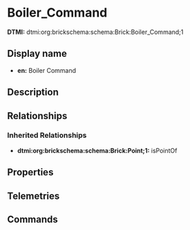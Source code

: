# Boiler_Command
**DTMI:** dtmi:org:brickschema:schema:Brick:Boiler_Command;1
## Display name
- **en:** Boiler Command
## Description
## Relationships
### Inherited Relationships
* **dtmi:org:brickschema:schema:Brick:Point;1:** isPointOf
## Properties
## Telemetries
## Commands

